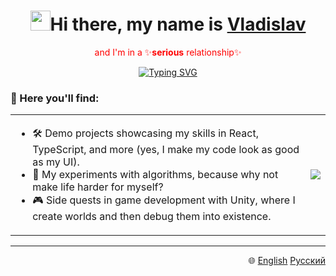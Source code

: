 <!-- markdownlint-disable MD033 MD041 -->
<p align="center">
  <h1 align="center"><img src="https://github.com/blackcater/blackcater/raw/main/images/Hi.gif" height="32"/>Hi there, my name is <a href="https://www.youtube.com/watch?v=DFSXP9Uedz4" target="_blank">Vladislav</a></h1>
</p>
<p align="center">
  <span style="color: red;">and I'm in a ✨<b>serious</b> relationship✨<span>  
</p>
<p align="center">
<a href="https://git.io/typing-svg"><img src="https://readme-typing-svg.herokuapp.com?font=Fira+Code&weight=600&size=25&duration=6000&pause=1500&color=4493F8&center=true&width=435&lines=with+ReactJS+Library;with+NextJs+framework;with+JavaScript;with+TypeScript" alt="Typing SVG" /></a>
</p>
<p align="center">
  <h3 align="start">🌟 Here you'll find:</h3>
</p>

<div align="center">
  <table>
    <tr>
      <td>
        <ul>
          <li>🛠️ Demo projects showcasing my skills in React, TypeScript, and more (yes, I make my code look as good as my UI).</li>
          <li>🧩 My experiments with algorithms, because why not make life harder for myself?</li>
          <li>🎮 Side quests in game development with Unity, where I create worlds and then debug them into existence.</li>
        </ul>
      </td>
      <td>
        <p align="center">
        <img src="https://media1.tenor.com/m/wF5RiCnfj34AAAAd/work-computer.gif" />
        </p>
      </td>
    </tr>
  </table>
</div>

<hr>

<p align="end">
  🌐
  <a href="README.md" target="_blank">English</a>
  <a href="README.ru.md" target="_blank">Русский</a>
</p>
<!-- markdownlint-enable MD033 -->


